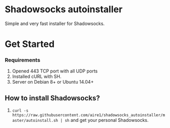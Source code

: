 # Shadowsocks autoinstaller

Simple and very fast installer for Shadowsocks.

# Get Started

### Requirements

1. Opened 443 TCP port with all UDP ports
2. Installed cURL with SH.
3. Server on Debian 8+ or Ubuntu 14.04+

## How to install Shadowsocks?

1. `curl -s https://raw.githubusercontent.com/aire1/shadowsocks_autoinstaller/master/autoinstall.sh | sh` and get your personal Shadowsocks.       
